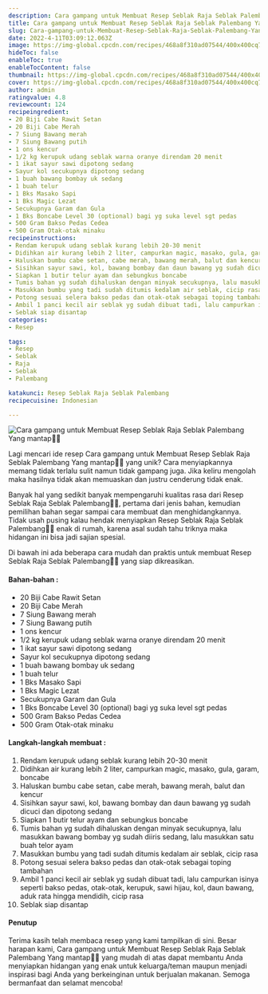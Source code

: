 ```yaml
---
description: Cara gampang untuk Membuat Resep Seblak Raja Seblak Palembang Yang mantap"
title: Cara gampang untuk Membuat Resep Seblak Raja Seblak Palembang Yang mantap
slug: Cara-gampang-untuk-Membuat-Resep-Seblak-Raja-Seblak-Palembang-Yang-mantap
date: 2022-4-11T03:09:12.063Z
image: https://img-global.cpcdn.com/recipes/468a8f310ad07544/400x400cq70/photo.jpg
hideToc: false
enableToc: true
enableTocContent: false
thumbnail: https://img-global.cpcdn.com/recipes/468a8f310ad07544/400x400cq70/photo.jpg
cover: https://img-global.cpcdn.com/recipes/468a8f310ad07544/400x400cq70/photo.jpg
author: admin
ratingvalue: 4.8
reviewcount: 124
recipeingredient:
- 20 Biji Cabe Rawit Setan
- 20 Biji Cabe Merah
- 7 Siung Bawang merah
- 7 Siung Bawang putih
- 1 ons kencur
- 1/2 kg kerupuk udang seblak warna oranye direndam 20 menit
- 1 ikat sayur sawi dipotong sedang
- Sayur kol secukupnya dipotong sedang
- 1 buah bawang bombay uk sedang
- 1 buah telur
- 1 Bks Masako Sapi
- 1 Bks Magic Lezat
- Secukupnya Garam dan Gula
- 1 Bks Boncabe Level 30 (optional) bagi yg suka level sgt pedas
- 500 Gram Bakso Pedas Cedea
- 500 Gram Otak-otak minaku
recipeinstructions:
- Rendam kerupuk udang seblak kurang lebih 20-30 menit
- Didihkan air kurang lebih 2 liter, campurkan magic, masako, gula, garam, boncabe
- Haluskan bumbu cabe setan, cabe merah, bawang merah, balut dan kencur
- Sisihkan sayur sawi, kol, bawang bombay dan daun bawang yg sudah dicuci dan dipotong sedang
- Siapkan 1 butir telur ayam dan sebungkus boncabe
- Tumis bahan yg sudah dihaluskan dengan minyak secukupnya, lalu masukkan bawang bombay yg sudah diiris sedang, lalu masukkan satu buah telor ayam
- Masukkan bumbu yang tadi sudah ditumis kedalam air seblak, cicip rasa
- Potong sesuai selera bakso pedas dan otak-otak sebagai toping tambahan
- Ambil 1 panci kecil air seblak yg sudah dibuat tadi, lalu campurkan isinya seperti bakso pedas, otak-otak, kerupuk, sawi hijau, kol, daun bawang, aduk rata hingga mendidih, cicip rasa
- Seblak siap disantap
categories:
- Resep

tags:
- Resep
- Seblak
- Raja
- Seblak
- Palembang

katakunci: Resep Seblak Raja Seblak Palembang
recipecuisine: Indonesian

---
```


![Cara gampang untuk Membuat Resep Seblak Raja Seblak Palembang Yang mantap👩‍🍳](https://img-global.cpcdn.com/recipes/468a8f310ad07544/400x400cq70/photo.jpg)

Lagi mencari ide resep Cara gampang untuk Membuat Resep Seblak Raja Seblak Palembang Yang mantap👩‍🍳 yang unik? Cara menyiapkannya memang tidak terlalu sulit namun tidak gampang juga. Jika keliru mengolah maka hasilnya tidak akan memuaskan dan justru cenderung tidak enak.

Banyak hal yang sedikit banyak mempengaruhi kualitas rasa dari Resep Seblak Raja Seblak Palembang👩‍🍳, pertama dari jenis bahan, kemudian pemilihan bahan segar sampai cara membuat dan menghidangkannya. Tidak usah pusing kalau hendak menyiapkan Resep Seblak Raja Seblak Palembang👩‍🍳 enak di rumah, karena asal sudah tahu triknya maka hidangan ini bisa jadi sajian spesial.

Di bawah ini ada beberapa cara mudah dan praktis untuk membuat Resep Seblak Raja Seblak Palembang👩‍🍳 yang siap dikreasikan.

<!--inarticleads1-->

#### Bahan-bahan :

- 20 Biji Cabe Rawit Setan
- 20 Biji Cabe Merah
- 7 Siung Bawang merah
- 7 Siung Bawang putih
- 1 ons kencur
- 1/2 kg kerupuk udang seblak warna oranye direndam 20 menit
- 1 ikat sayur sawi dipotong sedang
- Sayur kol secukupnya dipotong sedang
- 1 buah bawang bombay uk sedang
- 1 buah telur
- 1 Bks Masako Sapi
- 1 Bks Magic Lezat
- Secukupnya Garam dan Gula
- 1 Bks Boncabe Level 30 (optional) bagi yg suka level sgt pedas
- 500 Gram Bakso Pedas Cedea
- 500 Gram Otak-otak minaku

<!--inarticleads2-->

#### Langkah-langkah membuat :

1. Rendam kerupuk udang seblak kurang lebih 20-30 menit
1. Didihkan air kurang lebih 2 liter, campurkan magic, masako, gula, garam, boncabe
1. Haluskan bumbu cabe setan, cabe merah, bawang merah, balut dan kencur
1. Sisihkan sayur sawi, kol, bawang bombay dan daun bawang yg sudah dicuci dan dipotong sedang
1. Siapkan 1 butir telur ayam dan sebungkus boncabe
1. Tumis bahan yg sudah dihaluskan dengan minyak secukupnya, lalu masukkan bawang bombay yg sudah diiris sedang, lalu masukkan satu buah telor ayam
1. Masukkan bumbu yang tadi sudah ditumis kedalam air seblak, cicip rasa
1. Potong sesuai selera bakso pedas dan otak-otak sebagai toping tambahan
1. Ambil 1 panci kecil air seblak yg sudah dibuat tadi, lalu campurkan isinya seperti bakso pedas, otak-otak, kerupuk, sawi hijau, kol, daun bawang, aduk rata hingga mendidih, cicip rasa
1. Seblak siap disantap

#### Penutup

Terima kasih telah membaca resep yang kami tampilkan di sini. Besar harapan kami, Cara gampang untuk Membuat Resep Seblak Raja Seblak Palembang Yang mantap👩‍🍳 yang mudah di atas dapat membantu Anda menyiapkan hidangan yang enak untuk keluarga/teman maupun menjadi inspirasi bagi Anda yang berkeinginan untuk berjualan makanan. Semoga bermanfaat dan selamat mencoba!